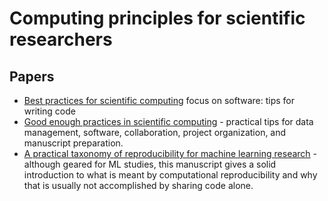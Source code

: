 # Computing principles for scientific researchers 

## Papers
- [Best practices for scientific computing](https://journals.plos.org/plosbiology/article?id=10.1371/journal.pbio.1001745#s9) focus on software: tips for writing code
- [Good enough practices in scientific computing](https://journals.plos.org/ploscompbiol/article?id=10.1371/journal.pcbi.1005510#sec001) - practical tips for data management, software, collaboration, project organization, and manuscript preparation.
- [A practical taxonomy of reproducibility for machine learning research](https://openreview.net/pdf?id=B1eYYK5QgX) - although geared for ML studies, this manuscript gives a solid introduction to what is meant by computational reproducibility and why that is usually not accomplished by sharing code alone. 
